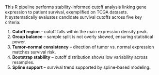 This R pipeline performs stability-informed cutoff analysis linking gene expression to patient survival, exemplified on TCGA datasets.  
It systematically evaluates candidate survival cutoffs across five key criteria:

1. **Cutoff region** – cutoff falls within the main expression density peak.  
2. **Group balance** – sample split is not overly skewed, ensuring statistical power.  
3. **Tumor–normal consistency** – direction of tumor vs. normal expression matches survival risk.  
4. **Bootstrap stability** – cutoff distribution shows low variability across resamples.  
5. **Spline support** – survival trend supported by spline-based modeling.  


